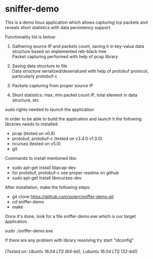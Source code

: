 # sniffer-demo

This is a demo linux application which allows capturing tcp packets and reveals short statistics with data persistency support. 

Functionality list is below:

1. Gathering source IP and packets count, saving it in key-value data structure based on implemented reb-black tree
   <br/>Packet capturing performed with help of pcap library

2. Saving data structure to file
   <br/>Data structure serialized/deserialized with help of protobuf protocol, particularly protobuf-c

3. Packets capturing from proper source IP

4. Short statistics: max, min packet count IP, total element in data structure, etc

sudo rights needed to launch the application

In order to be able to build the application and launch it the following libraries needs to installed:


- pcap                  (tested on v0.8)
- protobuf, protobuf-c  (tested on v3.4.0 v1.3.0)
- ncurses               (tested on v5.0)
- git

Commands to install mentioned libs:

- sudo apt-get install libpcap-dev
- for protobuf, protobuf-c see proper readme on github
- sudo apt-get install libncurses-dev

After installation, make the following steps:

- git clone https://github.com/soierr/sniffer-demo.git
- cd sniffer-demo
- make

Once it's done, look for a file sniffer-demo.exe which is our target application

sudo ./sniffer-demo.exe

If there are any problem with library resolving try start "ldconfig"

###### (Tested on: Ubuntu 16.04 LTS (64-bit), Lubuntu 16.04 LTS (32-bit))

